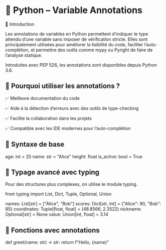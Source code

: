 # 🐍 Python – Variable Annotations

📘 Introduction

Les annotations de variables en Python permettent d’indiquer le type attendu d’une variable sans imposer de vérification stricte. Elles sont principalement utilisées pour améliorer la lisibilité du code, faciliter l’auto-complétion, et permettre des outils comme mypy ou Pyright de faire de l’analyse statique.

Introduites avec PEP 526, les annotations sont disponibles depuis Python 3.6.

## 🧠 Pourquoi utiliser les annotations ?

✅ Meilleure documentation du code

✅ Aide à la détection d’erreurs avec des outils de type-checking

✅ Facilite la collaboration dans les projets

✅ Compatible avec les IDE modernes pour l’auto-complétion

## 🧪 Syntaxe de base

age: int = 25
name: str = "Alice"
height: float
is_active: bool = True


## 🧰 Typage avancé avec typing

Pour des structures plus complexes, on utilise le module typing.

from typing import List, Dict, Tuple, Optional, Union

names: List[str] = ["Alice", "Bob"]
scores: Dict[str, int] = {"Alice": 90, "Bob": 85}
coordinates: Tuple[float, float] = (48.8566, 2.3522)
nickname: Optional[str] = None
value: Union[int, float] = 3.14


## 🧬 Fonctions avec annotations

def greet(name: str) -> str:
    return f"Hello, {name}"


